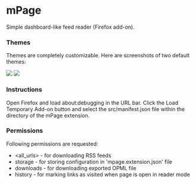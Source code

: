 mPage
=====

Simple dashboard-like feed reader (Firefox add-on).

### Themes

Themes are completely customizable. Here are screenshots of two default themes:

<img src="https://raw.githubusercontent.com/mpod/mPage/master/dark-theme.png"/>

<img src="https://raw.githubusercontent.com/mpod/mPage/master/light-theme.png"/>

### Instructions

Open Firefox and load about:debugging in the URL bar. Click the Load Temporary 
Add-on button and select the src/manifest.json file within the directory of the 
mPage extension.

### Permissions

Following permissions are requested: 

* <all_urls> - for downloading RSS feeds
* storage - for storing configuration in 'mpage.extension.json' file
* downloads - for downloading exported OPML file
* history - for marking links as visited when page is open in reader mode

